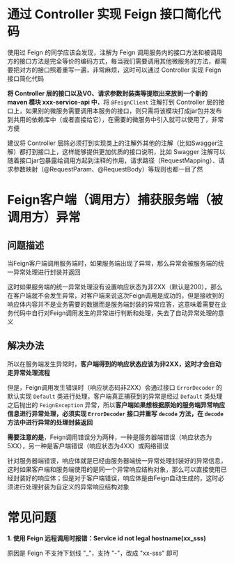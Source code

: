 # 通过 Controller 实现 Feign 接口简化代码

使用过 Feign 的同学应该会发现，注解为 Feign 调用服务内的接口方法和被调用方的接口方法是完全等价的编码方式，每当我们需要调用其他微服务的方法，都需要把对方的接口照着重写一遍，非常麻烦，这时可以通过 Controller 实现 Feign 接口简化代码

**将 Controller 层的接口以及VO、请求参数封装类等提取出来放到一个新的 maven 模块 xxx-service-api 中**，将 `@FeignClient` 注解打到 Controller 层的接口上，如果别的微服务需要调用本服务的接口，则只需将该模块打成jar包并发布到共用的依赖库中（或者直接给它），在需要的微服务中引入就可以使用了，非常方便

建议将 Controller 层除必须打到实现类上的注解外其他的注解（比如Swagger注解）都打到接口上，这样能够提供更加优质的接口说明，比如 Swagger 注解可以随着接口jar包暴露给调用方起到注释的作用，请求路径（RequestMapping）、请求参数映射（@RequestParam、@RequestBody）等规则也都一目了然

# Feign客户端（调用方）捕获服务端（被调用方）异常

## 问题描述

当Feign客户端调用服务端时，如果服务端出现了异常，那么异常会被服务端的统一异常处理进行封装并返回

这时如果服务端的统一异常处理没有设置响应状态为非2XX（默认是200），那么在客户端就不会发生异常，对客户端来说这次Feign调用是成功的，但是接收到的响应体内容并不是业务需要的数据而是服务端封装的异常应答，这意味着需要在业务代码中自行对Feign调用发生的异常进行判断和处理，失去了自动异常处理的意义

## 解决办法

所以在服务端发生异常时，**客户端得到的响应状态应该为非2XX，这时才会自动走异常处理流程**

但是，Feign调用发生错误时（响应状态码非2XX）会通过接口 `ErrorDecoder` 的默认实现 `Default` 类进行处理，客户端真正捕获到的异常是经过 `Default` 类处理之后抛出的 `FeignException` 异常，所以**客户端如果想根据原始的服务端异常响应信息进行异常处理，必须实现 `ErrorDecoder` 接口并重写 `decode` 方法，在 `decode` 方法中进行异常的处理封装返回**

**需要注意的是**，Feign调用错误分为两种，一种是服务器端错误（响应状态为5XX），另一种是客户端错误（响应状态为4XX）或网络错误

针对服务器端错误，响应体就是已经由服务器端统一异常处理封装好的异常信息，这时如果客户端和服务端使用的是同一个异常响应结构对象，那么可以直接使用已经封装好的响应体；但是对于客户端错误，响应体是由Feign自动生成的，这时必须进行处理封装为自定义的异常响应结构对象

# 常见问题

**1. 使用 Feign 远程调用时报错：Service id not legal hostname(xx_sss)**

原因是 Feign 不支持下划线 "_"，支持 "-"，改成 "xx-sss" 即可
